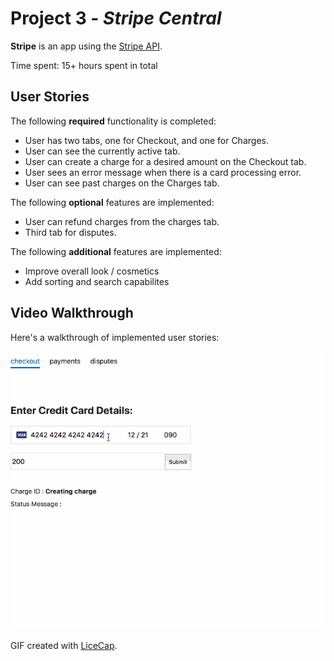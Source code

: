 # Project 3 - *Stripe Central*

**Stripe** is an app using the [Stripe API](https://stripe.com/docs/api).

Time spent: 15+ hours spent in total

## User Stories

The following **required** functionality is completed:

- User has two tabs, one for Checkout, and one for Charges.
- User can see the currently active tab.
- User can create a charge for a desired amount on the Checkout tab.
- User sees an error message when there is a card processing error.
- User can see past charges on the Charges tab.

The following **optional** features are implemented:
- User can refund charges from the charges tab. 
- Third tab for disputes. 

The following **additional** features are implemented:
- Improve overall look / cosmetics
- Add sorting and search capabilites

## Video Walkthrough

Here's a walkthrough of implemented user stories:

<img src='https://github.com/bobbyleeacn/stripe/blob/master/img/stripe_demo.gif' title='Video Walkthrough' width='' alt='Video Walkthrough' />

GIF created with [LiceCap](http://www.cockos.com/licecap/).

